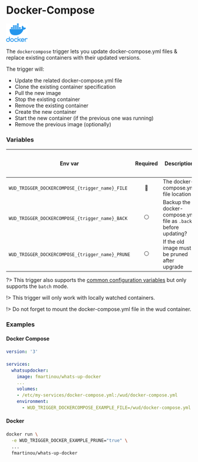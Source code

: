 # Docker-Compose
![logo](docker.png)

The `dockercompose` trigger lets you update docker-compose.yml files & replace existing containers with their updated versions.

The trigger will:
- Update the related docker-compose.yml file
- Clone the existing container specification
- Pull the new image
- Stop the existing container
- Remove the existing container
- Create the new container
- Start the new container (if the previous one was running)
- Remove the previous image (optionally)

### Variables

| Env var                                          | Required       | Description                                                    | Supported values | Default value when missing |
| ------------------------------------------------ |:--------------:| -------------------------------------------------------------- | ---------------- | -------------------------- | 
| `WUD_TRIGGER_DOCKERCOMPOSE_{trigger_name}_FILE`  | :red_circle:   | The docker-compose.yml file location                           |                  |                            |
| `WUD_TRIGGER_DOCKERCOMPOSE_{trigger_name}_BACK`  | :white_circle: | Backup the docker-compose.yml file as `.back` before updating? | `true`, `false`  | `false`                    |
| `WUD_TRIGGER_DOCKERCOMPOSE_{trigger_name}_PRUNE` | :white_circle: | If the old image must be pruned after upgrade                  | `true`, `false`  | `false`                    |

?> This trigger also supports the [common configuration variables](configuration/triggers/?id=common-trigger-configuration) but only supports the `batch` mode.

!> This trigger will only work with locally watched containers.

!> Do not forget to mount the docker-compose.yml file in the wud container.

### Examples

<!-- tabs:start -->
#### **Docker Compose**
```yaml
version: '3'

services:
  whatsupdocker:
    image: fmartinou/whats-up-docker
    ...
    volumes:
    - /etc/my-services/docker-compose.yml:/wud/docker-compose.yml
    environment:
      - WUD_TRIGGER_DOCKERCOMPOSE_EXAMPLE_FILE=/wud/docker-compose.yml
```
#### **Docker**
```bash
docker run \
  -e WUD_TRIGGER_DOCKER_EXAMPLE_PRUNE="true" \
  ...
  fmartinou/whats-up-docker
```
<!-- tabs:end -->

